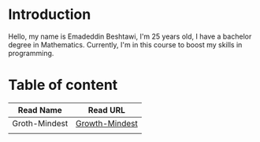 # Introduction
Hello, my name is Emadeddin Beshtawi, I'm 25 years old, I have a bachelor degree in Mathematics. Currently, I'm in this course to boost my skills in programming.


# Table of content
|  Read Name | Read URL   |
|---|---|
| Groth-Mindest   |  [Growth-Mindest](./Growth-Mindset.md) |
|   |   |
